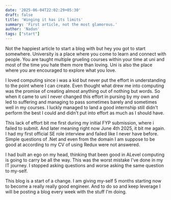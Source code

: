 ```yaml
---
date: '2025-06-04T22:02:29+05:30'
draft: false
title: 'Winging it has its limits'
summary: 'First article, not the most glamorous.'
author: 'Nadun'
tags: ["start"]
---
```


Not the happiest article to start a blog with but hey you got to start somewhere.
University is a place where you come to learn and connect with people. You are
taught multiple grueling courses within your time at uni and most of the time
you hate them more than loving. Uni is also the place where you are encouraged
to explore what you love.

I loved computing since i was a kid but never put the effort in understanding
to the point where I can create. Even thought what drew me into computing was
the promise of creating almost anything out of nothing but words. So when it came
to uni I never changed this effort in pursing by my own and led to suffering and
managing to pass sometimes barely and sometimes well in my courses. I luckly
managed to land a good internship still didn't perform the best I could and
didn't put into effort as much as I should have.

This lack of effort bit me first during my initial FYP submission, where i failed
to submit. And later meaning right now June 4th 2025, it bit me again. I had my
first official SE role interview and failed like I never have before. Simple
questions of .Net and even from the domain I am suppose to be good at according
to my CV of using Redux were not answered.

I had built an ego on my head, thinking that been good in ALevel computing is
going to carry be all the way. This was the worst mistake I've done in my IT
journey. I stopped asking questions and worse asking the same question to my-self.

This blog is a start of a change. I am giving my-self 5 months starting now to
become a really really good engineer. And to do so and keep leverage I will be
posting a blog every week with the stuff I'm doing.
